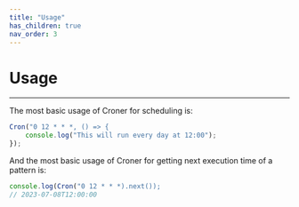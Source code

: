 ```yaml
---
title: "Usage"
has_children: true
nav_order: 3
---
```


# Usage

---

The most basic usage of Croner for scheduling is:

```ts
Cron("0 12 * * *, () => {
    console.log("This will run every day at 12:00");
});
```

And the most basic usage of Croner for getting next execution time of a pattern is:

```ts
console.log(Cron("0 12 * * *).next());
// 2023-07-08T12:00:00
```